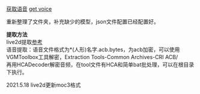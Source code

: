 ﻿[获取语音](https://zh.moegirl.org/%E5%B0%91%E5%A5%B3%E5%89%8D%E7%BA%BF)
[get voice](https://zh.moegirl.org/%E5%B0%91%E5%A5%B3%E5%89%8D%E7%BA%BF)

重新整理了文件夹，补充缺少的模型，json文件配置已经配置好。 


**提取方法** 
<br>live2d提取[参考](https://www.perfare.net/1162.html)
<br>语音提取：语音文件格式为*(人形)名字.acb.bytes，为acb加密，可以使用VGMToolbox工具解密，Extraction Tools-Common Archives-CRI ACB/
<br>再用HCADecoder解密音频，在tool文件有HCA和简单bat批处理，可以在根目录下执行。


2021.5.18
live2d更新moc3格式